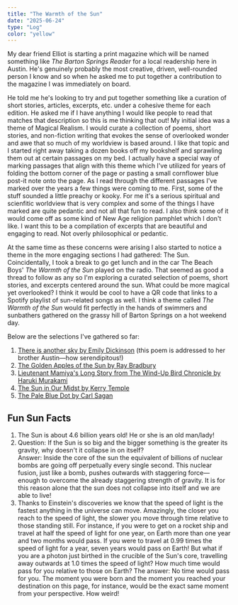 ```yaml
---
title: "The Warmth of the Sun"
date: "2025-06-24"
type: "Log"
color: "yellow"
---
```


My dear friend Elliot is starting a print magazine which will be named something like *The Barton Springs Reader* for a local readership here in Austin. He's genuinely probably the most creative, driven, well-rounded person I know and so when he asked me to put together a contribution to the magazine I was immediately on board.

He told me he's looking to try and put together something like a curation of short stories, articles, excerpts, etc. under a cohesive theme for each edition. He asked me if I have anything I would like people to read that matches that description so this is me thinking that out! My initial idea was a theme of Magical Realism. I would curate a collection of poems, short stories, and non-fiction writing that evokes the sense of overlooked wonder and awe that so much of my worldview is based around. I like that topic and I started right away taking a dozen books off my bookshelf and sprawling them out at certain passages on my bed. I actually have a special way of marking passages that align with this theme which I've utilized for years of folding the bottom corner of the page or pasting a small cornflower blue post-it note onto the page. As I read through the different passages I've marked over the years a few things were coming to me. First, some of the stuff sounded a little preachy or kooky. For me it's a serious spiritual and scienfitic worldview that is very complex and some of the things I have marked are quite pedantic and not all that fun to read. I also think some of it would come off as some kind of New Age religion pamphlet which I don't like. I want this to be a compilation of excerpts that are beautiful and engaging to read. Not overly philosophical or pedantic. 

At the same time as these concerns were arising I also started to notice a theme in the more engaging sections I had gathered: The Sun. Coincidentally, I took a break to go get lunch and in the car The Beach Boys' *The Warmth of the Sun* played on the radio. That seemed as good a thread to follow as any so I'm exploring a curated selection of poems, short stories, and excerpts centered around the sun. What could be more magical yet overlooked? I think it would be cool to have a QR code that links to a Spotify playlist of sun-related songs as well. I think a theme called *The Warmth of the Sun* would fit perfectly in the hands of swimmers and sunbathers gathered on the grassy hill of Barton Springs on a hot weekend day. 

Below are the selections I've gathered so far:

1. [There is another sky by Emily Dickinson](https://allpoetry.com/There-is-another-sky) (this poem is addressed to her brother Austin—how serendipitous!)
2. [The Golden Apples of the Sun by Ray Bradbury](https://s3.us-west-1.wasabisys.com/luminist/EB/B/Bradbury%20-%20The%20Golden%20Apples%20of%20the%20Sun.pdf)
3. [Lieutenant Mamiya's Long Story from The Wind-Up Bird Chronicle by Haruki Murakami](https://deadword.com/site1/place/murakami/index.html)
4. [The Sun in Our Midst by Kerry Temple](https://magazine.nd.edu/stories/the-sun-in-our-midst/)
4. [The Pale Blue Dot by Carl Sagan](https://www.planetary.org/worlds/pale-blue-dot)

## Fun Sun Facts

1. The Sun is about 4.6 billion years old! He or she is an old man/lady!
2. Question: If the Sun is so big and the bigger something is the greater its gravity, why doesn't it collapse in on itself?     
Answer: Inside the core of the sun the equivalent of billions of nuclear bombs are going off perpetually every single second. This nuclear fusion, just like a bomb, pushes outwards with staggering force—enough to overcome the already staggering strength of gravity. It is for this reason alone that the sun does not collapse into itself and we are able to live!
3. Thanks to Einstein's discoveries we know that the speed of light is the fastest anything in the universe can move. Amazingly, the closer you reach to the speed of light, the slower you move through time relative to those standing still. For instance, if you were to get on a rocket ship and travel at half the speed of light for one year, on Earth more than one year and two months would pass. If you were to travel at 0.99 times the speed of light for a year, seven years would pass on Earth! But what if you are a photon just birthed in the crucible of the Sun's core, travelling away outwards at 1.0 times the speed of light? How much time would pass for you relative to those on Earth? The answer: No time would pass for you. The moment you were born and the moment you reached your destination on this page, for instance, would be the exact same moment from your perspective. How weird!